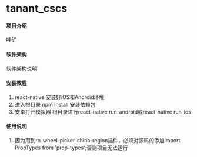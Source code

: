 # tanant_cscs

#### 项目介绍
哇矿

#### 软件架构
软件架构说明


#### 安装教程

1. react-native 安装好iOS和Android环境
2. 进入根目录 npm install 安装依赖包
3. 安卓打开模拟器 根目录进行react-native run-android或react-native run-ios

#### 使用说明

1. 因为用到rn-wheel-picker-china-region插件，必须对源码的添加import PropTypes from 'prop-types';否则项目无法运行

